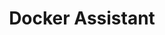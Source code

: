 ---
title: Docker Assistant
WIP: false
tag: Hackathon
isProject: true
description: An Alexa app for managing your docker containers, Made for HackSheffield 2.0.
languages: [JS, ALEXA]
thumbnail: http://via.placeholder.com/640x320.png?text=Background-image
---